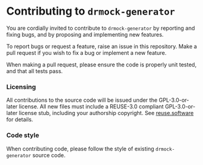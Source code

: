 <!--
SPDX-FileCopyrightText: 2021 Malte Kliemann, Ole Kliemann

SPDX-License-Identifier: GPL-3.0-or-later
-->


# Contributing to `drmock-generator`

You are cordially invited to contribute to `drmock-generator` by reporting and
fixing bugs, and by proposing and implementing new features. 

To report bugs or request a feature, raise an issue in this repository.
Make a pull request if you wish to fix a bug or implement a new feature.

When making a pull request, please ensure the code is properly unit
tested, and that all tests pass.


### Licensing

All contributions to the source code will be issued under the GPL-3.0-or-later license. All new files must include a REUSE-3.0 compliant GPL-3.0-or-later license stub, including your authorship
copyright. See [reuse.software](reuse.software) for details.


### Code style

When contributing code, please follow the style of existing `drmock-generator`
source code.
